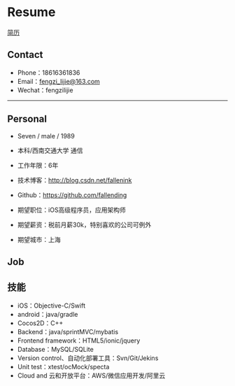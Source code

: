 # Resume

[简历](https://github.com/BinaryArtists/not-just-code/blob/master/ios/resume.md)

## Contact

- Phone：18616361836
- Email：fengzi_lijie@163.com
- Wechat：fengzilijie

---

## Personal

- Seven / male / 1989
- 本科/西南交通大学 通信
- 工作年限：6年
- 技术博客：http://blog.csdn.net/fallenink
- Github：https://github.com/fallending

- 期望职位：iOS高级程序员，应用架构师
- 期望薪资：税前月薪30k，特别喜欢的公司可例外
- 期望城市：上海

## Job


## 技能

- iOS：Objective-C/Swift
- android：java/gradle
- Cocos2D：C++
- Backend：java/sprintMVC/mybatis
- Frontend framework：HTML5/ionic/jquery
- Database：MySQL/SQLite
- Version control、自动化部署工具：Svn/Git/Jekins
- Unit test：xtest/ocMock/specta
- Cloud and 云和开放平台：AWS/微信应用开发/阿里云
